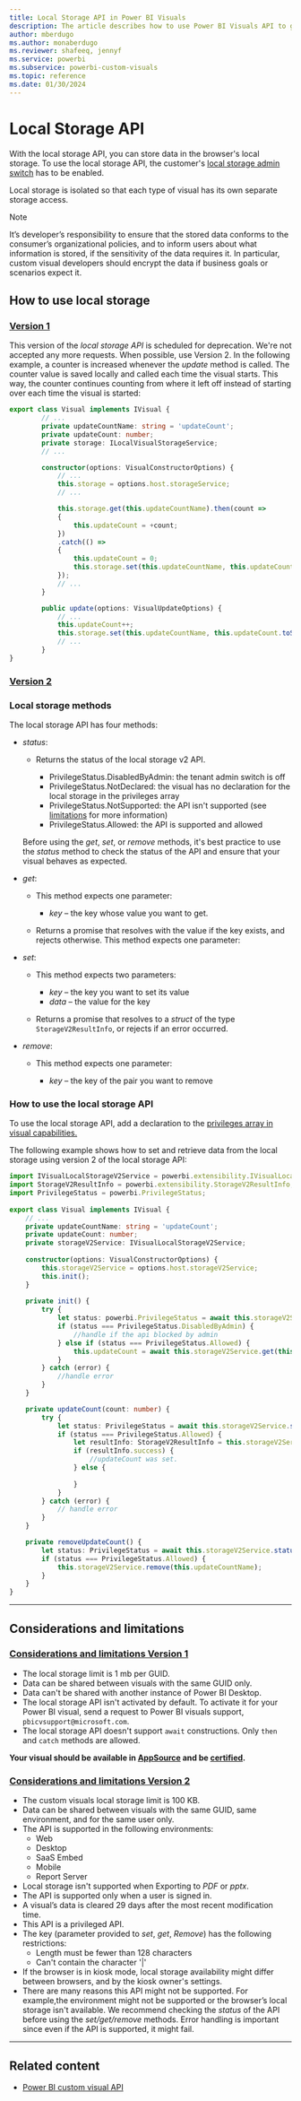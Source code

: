 ```yaml
---
title: Local Storage API in Power BI Visuals
description: The article describes how to use Power BI Visuals API to get access to browser local storage.
author: mberdugo
ms.author: monaberdugo
ms.reviewer: shafeeq, jennyf
ms.service: powerbi
ms.subservice: powerbi-custom-visuals
ms.topic: reference
ms.date: 01/30/2024
---
```


# Local Storage API

With the local storage API, you can store data in the browser's local storage. To use the local storage API, the customer's [local storage admin switch](/fabric/admin/organizational-visuals#local-storage) has to be enabled.

Local storage is isolated so that each type of visual has its own separate storage access.

> [!NOTE]
> It’s developer’s responsibility to ensure that the stored data conforms to the consumer’s organizational policies, and to inform users about what information is stored, if the sensitivity of the data requires it. In particular, custom visual developers should encrypt the data if business goals or scenarios expect it.

## How to use local storage

### [Version 1](#tab/v1)

This version of the *local storage API* is scheduled for deprecation. We're not accepted any more requests. When possible, use Version 2.
In the following example, a counter is increased whenever the *update* method is called. The counter value is saved locally and called each time the visual starts. This way, the counter continues counting from where it left off instead of starting over each time the visual is started:

```typescript
export class Visual implements IVisual {
        // ...
        private updateCountName: string = 'updateCount';
        private updateCount: number;
        private storage: ILocalVisualStorageService;
        // ...

        constructor(options: VisualConstructorOptions) {
            // ...
            this.storage = options.host.storageService;
            // ...

            this.storage.get(this.updateCountName).then(count =>
            {
                this.updateCount = +count;
            })
            .catch(() =>
            {
                this.updateCount = 0;
                this.storage.set(this.updateCountName, this.updateCount.toString());
            });
            // ...
        }

        public update(options: VisualUpdateOptions) {
            // ...
            this.updateCount++;
            this.storage.set(this.updateCountName, this.updateCount.toString());
            // ...
        }
}
```

### [Version 2](#tab/v2)

### Local storage methods

The local storage API has four methods:

* *status*:
  
  * Returns the status of the local storage v2 API.

    * PrivilegeStatus.DisabledByAdmin: the tenant admin switch is off
    * PrivilegeStatus.NotDeclared: the visual has no declaration for the local storage in the privileges array
    * PrivilegeStatus.NotSupported: the API isn't supported (see [limitations](#considerations-and-limitations) for more information)
    * PrivilegeStatus.Allowed: the API is supported and allowed

  Before using the *get*, *set*, or *remove* methods, it's best practice to use the *status* method to check the status of the API and ensure that your visual behaves as expected.

* *get*:

  * This method expects one parameter:

    * *key* – the key whose value you want to get.
  
  * Returns a promise that resolves with the value if the key exists, and rejects otherwise. This method expects one parameter:

* *set*:

  * This method expects two parameters:

    * *key* – the key you want to set its value
    * *data* – the value for the key

  * Returns a promise that resolves to a *struct* of the type `StorageV2ResultInfo`, or rejects if an error occurred.

* *remove*:

  * This method expects one parameter:

    * *key* – the key of the pair you want to remove

### How to use the local storage API

To use the local storage API, add a declaration to the [privileges array in visual capabilities.](./capabilities.md#define-privileges)

The following example shows how to set and retrieve data from the local storage using version 2 of the local storage API:

```typescript
import IVisualLocalStorageV2Service = powerbi.extensibility.IVisualLocalStorageV2Service; 
import StorageV2ResultInfo = powerbi.extensibility.StorageV2ResultInfo; 
import PrivilegeStatus = powerbi.PrivilegeStatus; 
 
export class Visual implements IVisual { 
    // ... 
    private updateCountName: string = 'updateCount'; 
    private updateCount: number; 
    private storageV2Service: IVisualLocalStorageV2Service; 
 
    constructor(options: VisualConstructorOptions) { 
        this.storageV2Service = options.host.storageV2Service; 
        this.init(); 
    } 
 
    private init() { 
        try { 
            let status: powerbi.PrivilegeStatus = await this.storageV2Service.status(); 
            if (status === PrivilegeStatus.DisabledByAdmin) { 
                //handle if the api blocked by admin 
            } else if (status === PrivilegeStatus.Allowed) { 
                this.updateCount = await this.storageV2Service.get(this.updateCountName); 
            } 
        } catch (error) { 
            //handle error 
        } 
    } 

    private updateCount(count: number) { 
        try { 
            let status: PrivilegeStatus = await this.storageV2Service.status(); 
            if (status === PrivilegeStatus.Allowed) { 
                let resultInfo: StorageV2ResultInfo = this.storageV2Service.set(this.updateCountName, count); 
                if (resultInfo.success) { 
                    //updateCount was set. 
                } else { 
 
                } 
            } 
        } catch (error) { 
            // handle error 
        } 
    } 

    private removeUpdateCount() { 
        let status: PrivilegeStatus = await this.storageV2Service.status(); 
        if (status === PrivilegeStatus.Allowed) { 
            this.storageV2Service.remove(this.updateCountName); 
        } 
    } 
} 
```

---

## Considerations and limitations

### [Considerations and limitations Version 1](#tab/v1)

* The local storage limit is 1 mb per GUID.
* Data can be shared between visuals with the same GUID only.
* Data can't be shared with another instance of Power BI Desktop.
* The local storage API isn't activated by default. To activate it for your Power BI visual, send a request to Power BI visuals support, `pbicvsupport@microsoft.com`.
* The local storage API doesn't support `await` constructions. Only `then` and `catch` methods are allowed.

**Your visual should be available in [AppSource](https://appsource.microsoft.com/marketplace/apps?product=power-bi-visuals) and be [certified](power-bi-custom-visuals-certified.md).**

### [Considerations and limitations Version 2](#tab/v2)

* The custom visuals local storage limit is 100 KB.
* Data can be shared between visuals with the same GUID, same environment, and for the same user only.
* The API is supported in the following environments:
  * Web
  * Desktop
  * SaaS Embed
  * Mobile
  * Report Server
* Local storage isn't supported when Exporting to *PDF* or *pptx*.
* The API is supported only when a user is signed in.
* A visual’s data is cleared 29 days after the most recent modification time.
* This API is a privileged API.
* The key (parameter provided to *set*, *get*, *Remove*) has the following restrictions:
  * Length must be fewer than 128 characters
  * Can't contain the character '|'
* If the browser is in kiosk mode, local storage availability might differ between browsers, and by the kiosk owner's settings.
* There are many reasons this API might not be supported. For example,the environment might not be supported or the browser’s local storage isn't available. We recommend checking the *status* of the API before using the *set/get/remove* methods. Error handling is important since even if the API is supported, it might fail.

---

## Related content

* [Power BI custom visual API](visual-api.md)
